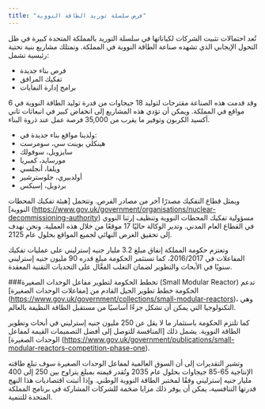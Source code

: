 ```yaml
---
title: "فرص سلسلة توريد الطاقة النووية"
---
```


تُعد احتمالات تثبيت الشركات لكياناتها في سلسلة التوريد بالمملكة المتحدة كبيرة في ظل التحول الإيجابي الذي تشهده صناعة الطاقة النووية في المملكة.
ونمتلك مشاريع بنية تحتية رئيسية تشمل: 
- فرص بناء جديدة
- تفكيك المرافق
- برامج إدارة النفايات

وقد قدمت هذه الصناعة مقترحات لتوليد 18 جيجاوات من قدرة توليد الطاقة النووية في 6 مواقع في المملكة. ويمكن أن تؤدي هذه المشاريع إلى انخفاض كبير في انبعاثات ثاني أكسيد الكربون وتوفير ما يقرب من 35,000 فرصة عمل عند ذروة البناء.

- ولدينا مواقع بناء جديدة في:
- هينكلي بوينت سي، سومرست
- سايزويل، سوفولك
- مورسايد، كمبريا
- ويلفا، أنجلسي
- أولدبيري، جلوسترشير
- بردويل، إسيكس

ويمثل قطاع التفكيك مصدرًا آخر من مصادر الفرص. وتتحمل [هيئة تفكيك المحطات النووية] (https://www.gov.uk/government/organisations/nuclear-decommissioning-authority) مسؤولية تفكيك المحطات النووية وتنظيف إرثنا النووي في القطاع العام المدني. وتدير الوكالة حاليًا 17 موقعًا من خلال هذه العملية. ونحن نهدف إلى تحقيق الغرض النهائي لجميع المواقع بحلول عام 2125.

وتعتزم حكومة المملكة إنفاق مبلغ 3.2 مليار جنيه إسترليني على عمليات تفكيك المفاعلات في 2016/2017، كما تستثمر الحكومة مبلغ قدره 90 مليون جنيه إسترليني سنويًا في الأبحاث والتطوير لضمان التغلب الفعَّال على التحديات التقنية المعقدة.

###تخطط الحكومة لتطوير مفاعل الوحدات الصغيرة (Small Modular Reactor)
تدعم الحكومة خطط تطوير الجيل القادم من [مفاعلات الوحدات الصغيرة] (https://www.gov.uk/government/collections/small-modular-reactors)، وهي التكنولوجيا التي يمكن أن تشكل جزءًا أساسيًا من مستقبل الطاقة النظيفة بالعالم.

كما تلتزم الحكومة باستثمار ما لا يقل عن 250 مليون جنيه إسترليني في أبحاث وتطوير الطاقة النووية. يشمل ذلك [المنافسة للتوصل إلى أفضل التصميمات القيمة لمفاعل الوحدات الصغيرة] (https://www.gov.uk/government/publications/small-modular-reactors-competition-phase-one).

وتشير التقديرات إلى أن السوق العالمية لمفاعل الوحدات الصغيرة سوف تبلغ طاقته الإنتاجية 65-85 جيجاوات بحلول عام 2035 وتُقدر قيمته بمبلغ يتراوح بين 250 إلى 400 مليار جنيه إسترليني وفقًا لمختبر الطاقة النووية الوطني. وإذا أثبتت اقتصاديات هذا النهج قدرتها التنافسية، يمكن أن يوفر ذلك مزايا ضخمة للشركات المشاركة في برنامج المملكة المتحدة للتنمية.
